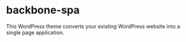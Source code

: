 # backbone-spa
This WordPress theme converts your existing WordPress website into a single page application.

